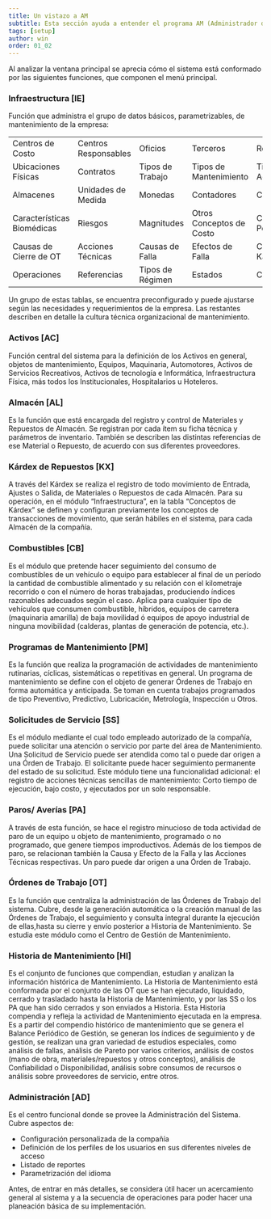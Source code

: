 ```yaml
---
title: Un vistazo a AM
subtitle: Esta sección ayuda a entender el programa AM (Administrador de Mantenimiento) y a implementarlo para lograr la satisfacción de las necesidades de administración del mantenimiento de los activos en su empresa.
tags: [setup]
author: win
order: 01_02
---
```

Al analizar la ventana principal se aprecia cómo el sistema está conformado por las siguientes funciones, que componen el menú principal.

### **Infraestructura [IE]**

Función que administra el grupo de datos básicos, parametrizables, de mantenimiento de la empresa:

|                              |                      |                   |                          |                        |
| ---------------------------- | -------------------- | ----------------- | ------------------------ | ---------------------- |
| Centros de Costo             | Centros Responsables | Oficios           | Terceros                 | Responsables           |
| Ubicaciones Físicas         | Contratos            | Tipos de Trabajo  | Tipos de Mantenimiento   | Tipos de Actividad     |
| Almacenes                    | Unidades de Medida   | Monedas           | Contadores               | Características       |
| Características Biomédicas | Riesgos              | Magnitudes        | Otros Conceptos de Costo | Causas de OT Pendiente |
| Causas de Cierre de OT       | Acciones Técnicas   | Causas de Falla   | Efectos de Falla         | Conceptos de Kárdex   |
| Operaciones                  | Referencias          | Tipos de Régimen | Estados                  |       Combustible                |

Un grupo de estas tablas, se encuentra preconfigurado y puede ajustarse según las necesidades y requerimientos de la empresa. Las restantes describen en detalle la cultura técnica organizacional de mantenimiento.

### **Activos [AC]**

Función central del sistema para la definición de los Activos en general, objetos de mantenimiento, Equipos, Maquinaria, Automotores, Activos de Servicios Recreativos, Activos de tecnología e Informática, Infraestructura Física, más todos los Institucionales, Hospitalarios u Hoteleros.

### **Almacén [AL]**

Es la función que está encargada del registro y control de Materiales y
Repuestos de Almacén. Se registran por cada ítem su ficha técnica y parámetros de inventario. También se describen las distintas referencias de ese Material o Repuesto, de acuerdo con sus diferentes proveedores.

### **Kárdex de Repuestos [KX]**

A través del Kárdex se realiza el registro de todo movimiento
de Entrada, Ajustes o Salida, de Materiales o Repuestos de cada Almacén. Para su operación, en el módulo “Infraestructura”, en la tabla “Conceptos de Kárdex” se definen y configuran previamente los conceptos de transacciones de movimiento, que serán hábiles en el sistema, para cada Almacén de la compañía.

### **Combustibles [CB]**

Es el módulo que pretende hacer seguimiento del consumo de combustibles de un vehículo o equipo para establecer al final de un período la cantidad de combustible alimentado y su relación con el kilometraje recorrido o con el número de horas trabajadas, produciendo índices razonables adecuados según el caso. Aplica para cualquier tipo de vehículos que consumen combustible, híbridos, equipos de carretera (maquinaria amarilla) de baja movilidad ó equipos de apoyo industrial de ninguna movibilidad (calderas, plantas de generación de potencia, etc.).


### **Programas de Mantenimiento [PM]**

Es la función que realiza la programación de actividades de mantenimiento rutinarias, cíclicas, sistemáticas o repetitivas en general. Un programa de mantenimiento se define con el objeto de generar Órdenes de Trabajo en forma automática y anticipada. Se toman en cuenta trabajos programados de tipo Preventivo, Predictivo, Lubricación, Metrología, Inspección u Otros.

### **Solicitudes de Servicio [SS]**

Es el módulo mediante el cual todo empleado autorizado de la compañía, puede solicitar una atención o servicio por parte del área de Mantenimiento. Una Solicitud de Servicio puede ser atendida como tal o puede dar origen a una Órden de Trabajo.
El solicitante puede hacer seguimiento permanente del estado de su solicitud. Este módulo tiene una funcionalidad adicional: el registro de acciones técnicas sencillas de mantenimiento: Corto tiempo de ejecución, bajo costo, y ejecutados por un solo responsable.

### **Paros/ Averías [PA]**

A través de esta función, se hace el registro minucioso de toda
actividad de paro de un equipo u objeto de mantenimiento, programado o no programado, que genere tiempos improductivos. Además de los tiempos de paro, se relacionan también la Causa y Efecto de la Falla y las Acciones Técnicas respectivas. Un paro puede dar origen a una Órden de Trabajo.

### **Órdenes de Trabajo [OT]**

Es la función que centraliza la administración de las Órdenes de Trabajo del sistema. Cubre, desde la generación automática o la creación manual de las Órdenes de Trabajo, el seguimiento y consulta integral durante la ejecución de ellas,hasta su cierre y envío posterior a Historia de Mantenimiento. Se estudia este módulo
como el Centro de Gestión de Mantenimiento.

### **Historia de Mantenimiento [HI]**

Es el conjunto de funciones que compendian, estudian y analizan la información histórica de Mantenimiento. La Historia de Mantenimiento está conformada por el conjunto de las OT que se han ejecutado, liquidado, cerrado y trasladado hasta la Historia de Mantenimiento, y por las SS o los PA que han sido cerrados y son enviados a Historia. Esta Historia compendia y refleja la actividad de Mantenimiento ejecutada en la empresa. Es a partir del compendio histórico de mantenimiento que se genera el Balance Periódico de Gestión, se generan los índices de seguimiento y de gestión, se realizan una gran variedad de estudios especiales, como análisis de fallas, análisis de Pareto por varios criterios, análisis de costos (mano de obra, materiales/repuestos y otros conceptos), análisis de Confiabilidad o Disponibilidad, análisis sobre consumos de recursos o análisis sobre proveedores de servicio, entre  otros.

### **Administración [AD]**

Es el centro funcional donde se provee la Administración del Sistema. Cubre aspectos de:

- Configuración personalizada de la compañía
- Definición de los perfiles de los usuarios en sus diferentes niveles de acceso
- Listado de reportes
- Parametrización del idioma

Antes, de entrar en más detalles, se considera útil hacer un acercamiento general al sistema y a la secuencia de operaciones para poder hacer una planeación básica de su implementación.
